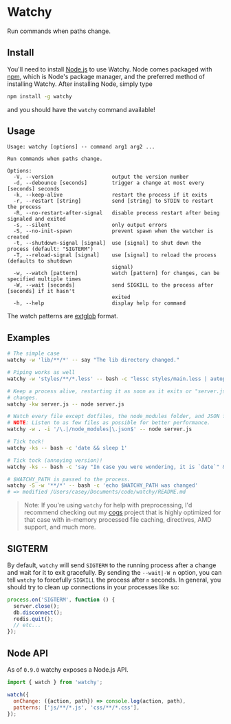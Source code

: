 # Watchy

Run commands when paths change.

## Install

You'll need to install [Node.js] to use Watchy. Node comes packaged with [npm],
which is Node's package manager, and the preferred method of installing Watchy.
After installing Node, simply type

```bash
npm install -g watchy
```

and you should have the `watchy` command available!

## Usage

```
Usage: watchy [options] -- command arg1 arg2 ...

Run commands when paths change.

Options:
  -V, --version                   output the version number
  -d, --debounce [seconds]        trigger a change at most every [seconds] seconds
  -k, --keep-alive                restart the process if it exits
  -r, --restart [string]          send [string] to STDIN to restart the process
  -R, --no-restart-after-signal   disable process restart after being signaled and exited
  -s, --silent                    only output errors
  -S, --no-init-spawn             prevent spawn when the watcher is created
  -t, --shutdown-signal [signal]  use [signal] to shut down the process (default: "SIGTERM")
  -T, --reload-signal [signal]    use [signal] to reload the process (defaults to shutdown
                                  signal)
  -w, --watch [pattern]           watch [pattern] for changes, can be specified multiple times
  -W, --wait [seconds]            send SIGKILL to the process after [seconds] if it hasn't
                                  exited
  -h, --help                      display help for command
```

The watch patterns are [extglob] format.

## Examples

```bash
# The simple case
watchy -w 'lib/**/*' -- say "The lib directory changed."

# Piping works as well
watchy -w 'styles/**/*.less' -- bash -c "lessc styles/main.less | autoprefixer -o .tmp/styles/main.css"

# Keep a process alive, restarting it as soon as it exits or "server.js"
# changes.
watchy -kw server.js -- node server.js

# Watch every file except dotfiles, the node_modules folder, and JSON files.
# NOTE: Listen to as few files as possible for better performance.
watchy -w . -i '/\.|/node_modules|\.json$' -- node server.js

# Tick tock!
watchy -ks -- bash -c 'date && sleep 1'

# Tick tock (annoying version)!
watchy -ks -- bash -c 'say "In case you were wondering, it is `date`" && sleep 5'

# $WATCHY_PATH is passed to the process.
watchy -S -w '**/*' -- bash -c 'echo $WATCHY_PATH was changed'
# => modified /Users/casey/Documents/code/watchy/README.md
```

> Note: If you're using `watchy` for help with preprocessing, I'd recommend
> checking out my [cogs] project that is highly optimized for that case with
> in-memory processed file caching, directives, AMD support, and much more.

## SIGTERM

By default, `watchy` will send `SIGTERM` to the running process after a change
and wait for it to exit gracefully. By sending the `--wait|-W n` option, you can
tell `watchy` to forcefully `SIGKILL` the process after `n` seconds. In general,
you should try to clean up connections in your processes like so:

```js
process.on('SIGTERM', function () {
  server.close();
  db.disconnect();
  redis.quit();
  // etc...
});
```

## Node API

As of `0.9.0` watchy exposes a Node.js API.

```js
import { watch } from 'watchy';

watch({
  onChange: ({action, path}) => console.log(action, path),
  patterns: ['js/**/*.js', 'css/**/*.css'],
});
```

[cogs]: https://github.com/caseywebdev/cogs
[extglob]: https://www.linuxjournal.com/content/bash-extended-globbing
[Node.js]: https://nodejs.org
[npm]: https://www.npmjs.com
